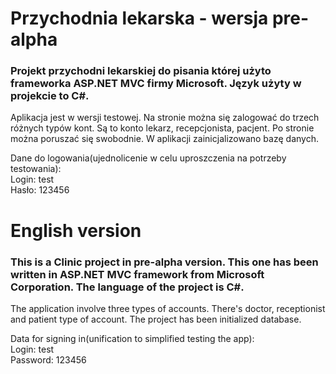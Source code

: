 # Przychodnia lekarska - wersja pre-alpha
### Projekt przychodni lekarskiej do pisania której użyto frameworka ASP.NET MVC firmy Microsoft. Język użyty w projekcie to C#.

Aplikacja jest w wersji testowej. Na stronie można się zalogować do trzech różnych typów kont. Są to konto lekarz, recepcjonista, pacjent. Po stronie można poruszać się swobodnie.
W aplikacji zainicjalizowano bazę danych.

Dane do logowania(ujednolicenie w celu uproszczenia na potrzeby testowania):
<br />
Login: test
<br />
Hasło: 123456

# English version
### This is a Clinic project in pre-alpha version. This one has been written in ASP.NET MVC framework from Microsoft Corporation. The language of the project is C#.
The application involve three types of accounts. There's doctor, receptionist and patient type of account. The project has been initialized database.

Data for signing in(unification to simplified testing the app):
<br />
Login: test
<br />
Password: 123456




